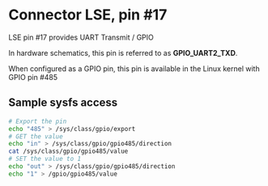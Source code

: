 # Connector LSE, pin #17

LSE pin #17 provides UART Transmit / GPIO

In hardware schematics, this pin is referred to as **GPIO_UART2_TXD**.


When configured as a GPIO pin, this pin is available in the Linux kernel with GPIO pin #485

## Sample sysfs access
```bash
# Export the pin
echo "485" > /sys/class/gpio/export
# GET the value
echo "in" > /sys/class/gpio/gpio485/direction
cat /sys/class/gpio/gpio485/value
# SET the value to 1
echo "out" > /sys/class/gpio/gpio485/direction
echo "1" > /gpio/gpio485/value
```
